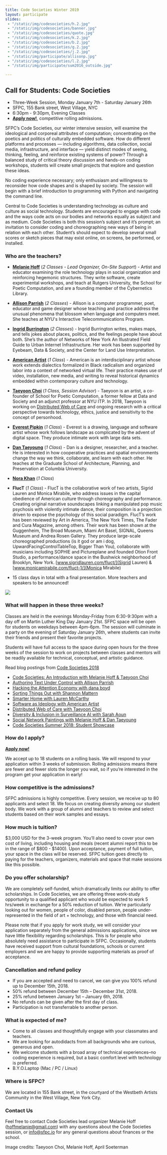 ```yaml
---
title: Code Societies Winter 2019
layout: participate
slides:
 - "/static/img/codesocieties/h.2.jpg"
 - "/static/img/codesocieties/banner.jpg"
 - "/static/img/codesocieties/quote.jpg"
 - "/static/img/codesocieties/k.2.jpg"
 - "/static/img/codesocieties/b.2.jpg"
 - "/static/img/codesocieties/g.2.jpg"
 - "/static/img/codesocieties/j.2.jpg"
 - "/static/img/participate/allisonp.jpg"
 - "/static/img/codesocieties/l.2.jpg"
 - "/static/img/participate/sum2016_outside.jpg"

---
```


## Call for Students: Code Societies
- Three-Week Session, Monday January 7th - Saturday January 26th
- SFPC, 155 Bank street, West Village, NYC
- 6:30pm - 9:30pm, Evening Classes
- [**Apply now!**](https://airtable.com/shrbFALyK5MRnXpP1), competitive rolling admissions.


SFPC’s Code Societies, our winter intensive session, will examine the ideological and corporeal attributes of computation; concentrating on the poetics and politics of culturally embedded software. How do different platforms and processes — including algorithms, data collection, social media, infrastructure, and interface — yield distinct modes of seeing, thinking, feeling, and reinforce existing systems of power? Through a balanced study of critical theory discussion and hands-on coding workshops, students will create small projects that explore and question these ideas.

No coding experience necessary; only enthusiasm and willingness to reconsider how code shapes and is shaped by society. The session will begin with a brief introduction to programming with Python and navigating the command line.

Central to Code Societies is understanding technology as culture and culture as social technology. Students are encouraged to engage with code and the ways code acts on our bodies and networks equally as subject and as medium. Code Societies is both this session’s subject and it’s prompt; an invitation to consider coding and choreographing new ways of being in relation with each other.
Student’s should expect to develop several small scores or sketch pieces that may exist online, on screens, be performed, or installed.


### Who are the teachers?
- [**Melanie Hoff**](http://melanie-hoff.com/) (*2 Classes - Lead Organizer, On-Site Support*) - Artist and educator examining the role technology plays in social organization and reinforcing hegemonic structures. They write software, create experimental workshops, and teach at Rutgers University, the School for Poetic Computation, and are a founding member of the Cybernetics Library.
- [**Allison Parrish**](http://www.decontextualize.com/) (*2 Classes*) - Allison is a computer programmer, poet, educator and game designer whose teaching and practice address the unusual phenomena that blossom when language and computers meet. She teaches at NYU's Interactive Telecommunications Program.
- [**Ingrid Burrington**](lifewinning.com) (*2 Classes*) - Ingrid Burrington writes, makes maps, and tells jokes about places, politics, and the feelings people have about both. She’s the author of Networks of New York An Illustrated Field Guide to Urban Internet Infrastructure. Her work has been supported by Eyebeam, Data & Society, and the Center for Land Use Interpretation.
- [**American Artist**](https://americanartist.us/) (*1 Class*) - American is an interdisciplinary artist whose work extends dialectics formalized in Black radicalism and organized labor into a context of networked virtual life. Their practice makes use of video, installation, new media, and writing to reveal historical dynamics embedded within contemporary culture and technology.
- [**Taeyoon Choi**](http://taeyoonchoi.com/) (*1 Class, Session Advisor*) - Taeyoon is an artist, a co-founder of School for Poetic Computation, a former fellow at Data and Society and an adjunct professor at NYU ITP. In 2018, Taeyoon is working on [Distributed Web of Care](http://taeyoonchoi.com/soft-care/distributed-web-of-care/) and ongoing research with a critical perspective towards technology, ethics, justice and sensitivity to the concept of personhood.
- [**Everest Pipkin**](http://www.decontextualize.com/) (*1 Class*) - Everest is a drawing, language and software artist whose work follows landscape as complicated by the advent of digital space. They produce intimate work with large data sets.
- [**Dan Taeyoung**](http://www.dantaeyoung.com/) (*1 Class*) - Dan is a designer, researcher, and a teacher. He is interested in how cooperative practices and spatial environments change the way we think, collaborate, and learn with each other. He teaches at the Graduate School of Architecture, Planning, and Preservation at Columbia University.
- [**Nora Khan**](http://www.noranahidkhan.com/) (*1 Class*)
- **FlucT** (*1 Class*) - FlucT is the collaborative work of two artists, Sigrid Lauren and Monica Mirabile, who address issues in the capital obedience of American culture through choreography and performance. Creating original narrative soundscapes linking a manipulated pop music psychosis with violently intimate dance, their composition is a projection driven to expose the psychology of this social paradigm. FlucT’s work has been reviewed by Art in America, The New York Times, The Fader and Cura Magazine, among others. Their work has been shown at the Guggenheim, The Broad Museum, Miami Art Basel, SIGNAL, Queens Museum and Andrea Rosen Gallery. They produce large-scale choreographed productions (is it god or am i dog, UpwardFacingControlTableTop, Bigger Than You), collaborate with musicians including SOPHIE and Pictureplane and founded Otion Front Studio, a performance/dance space in the Bushwick neighborhood of Brooklyn, New York. [www.sigridlauren.com/fluct/](Sigrid Lauren) & [www.monicamirabile.com/fluct-1/](Monica Mirabile)



- 15 class days in total with a final presentation. More teachers and speakers to be announced!


![](/static/img/codesocieties/bw.2.jpg)



### What will happen in these three weeks?
Classes are held in the evenings Monday-Friday from 6:30-9:30pm with a day off on Martin Luther King Day January 21st. SFPC space will be open for students on weekdays between 4pm-6pm. The session will culminate in a party on the evening of Saturday January 26th, where students can invite their friends and present their favorite projects.

Students will have full access to the space during open hours for the three weeks of the session to work on projects between classes and mentors will be readily available for technical, conceptual, and artistic guidance.

Read blog postings from [Code Societies 2018](https://github.com/SFPC/codesocieties/blob/master/README.md)

- [Code Societies: An Introduction with Melanie Hoff & Taeyoon Choi](https://medium.com/sfpc/code-societies-an-introduction-57de026c7c3b)
- [Authoring Text Under Control with Allison Parrish](https://medium.com/sfpc/authoring-text-under-control-from-automatic-writing-to-autocomplete-673df0593bfa)
- [Hacking the Attention Economy with dana boyd](https://medium.com/sfpc/code-societies-2018-day-3-danah-boyd-f928ef747087)
- [Sorting Things Out with Shannon Mattern](https://medium.com/sfpc/sorting-things-out-b06d39cfa37e)
- [Smarter Home with Lauren McCarthy](https://medium.com/sfpc/smarter-home-baeed9dbd512)
- [Software as Ideology with American Artist](https://medium.com/sfpc/software-as-ideology-6ad1091ef929)
- [Distributed Web of Care with Taeyoon Choi](https://medium.com/sfpc/distributed-web-of-care-8847a144487b)
- [Diversity & Inclusion in Surveillance AI with Sarah Aoun](https://medium.com/sfpc/diversity-inclusion-in-surveillance-ai-12d6be789f5f)
- [Social Network Paintings with Melanie Hoff & Dan Taeyoung](https://medium.com/sfpc/social-network-paintings-210816b51cde)
- [Code Societies Summer 2018: Student Showcase](https://medium.com/sfpc/code-societies-2018-student-showcase-df35e9c95b71)

### How do I apply?
[**Apply now!**](https://airtable.com/shrbFALyK5MRnXpP1)

We accept up to 18 students on a rolling basis. We will respond to your application within 3 weeks of submission. Rolling admissions means there are fewer and fewer slots the longer you wait, so if you’re interested in the program get your application in early!

### How competitive is the admissions?

SFPC admissions is highly competitive. Every session, we receive up to 80 applicants and select 18. We focus on creating diversity among our student body. We work with a group of alumni and teachers to review and select students based on their work samples and essays.  

### How much is tuition?
$3,000 USD for the 3-week program. You’ll also need to cover your own cost of living, including housing and meals (recent alumni report this to be in the range of $800 - $1400). Upon acceptance, payment of full tuition, your space in the class will be reserved. SFPC tuition goes directly to paying for the teachers, organizers, materials and space that make sessions like this possible.

### Do you offer scholarship?

We are completely self-funded, which dramatically limits our ability to offer scholarships. In Code Societies, we are offering three work-study opportunity to a qualified applicant who would be expected to work 5 hrs/week in exchange for a 50% reduction of tuition.  We’re particularly looking out for women, people of color, disabled person, people under-represented in the field of art + technology, and those with financial need.

Please note that if you apply for work study, we will consider your application separately from the general admissions applications, since we have little flexibility regarding scholarships. This is for people who absolutely need assistance to participate in SFPC. Occasionally, students have received support from cultural foundations, schools or current employers and we are happy to provide supporting materials as proof of acceptance.  

### Cancellation and refund policy

- If you are accepted and need to cancel, we can give you 100% refund up to December 15th, 2018.
- 50% refund between December 15th – December 31st, 2018.
- 25% refund between January 1st – January 6th, 2018.
- No refunds can be given after the first day of class.
- Participation is not transferrable to another person.


### What is expected of me?

- Come to all classes and thoughtfully engage with your classmates and teachers.
- We are looking for autodidacts from all backgrounds who are curious, generous and open.
- We welcome students with a broad array of technical experiences–no coding experience is required, but a basic comfort level with technology is preferred.
- B.Y.O.Laptop (Mac / PC / Linux)


### Where is SFPC?

We are located in 155 Bank street, in the courtyard of the Westbeth Artists Community in the West Village, New York City.

### Contact Us

Feel free to contact Code Societies lead organizer Melanie Hoff ([hoffmelanie@gmail.com](mailto:hoffmelanie@gmail.com)) with any questions about the Code Societies session, or [info@sfpc.io](mailto:info@sfpc.io) for any general questions about finances or the school.

Image credits: Taeyoon Choi, Melanie Hoff, April Soeterman
